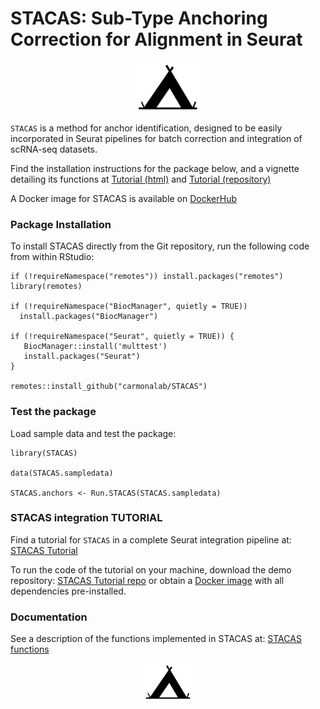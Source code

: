 # STACAS: Sub-Type Anchoring Correction for Alignment in Seurat

<p align="center">
  <img height="80" src="docs/white.sq.png">
</p>

`STACAS` is a method for anchor identification, designed to be easily incorporated in Seurat pipelines for batch correction and integration of scRNA-seq datasets.

Find the installation instructions for the package below, and a vignette detailing its functions at [Tutorial (html)](https://carmonalab.github.io/STACAS/tutorial.html) and [Tutorial (repository)](https://gitlab.unil.ch/carmona/STACAS.demo)

A Docker image for STACAS is available on [DockerHub](https://hub.docker.com/repository/docker/mandrea1/stacas_demo)

### Package Installation

To install STACAS directly from the Git repository, run the following code from within RStudio:

```
if (!requireNamespace("remotes")) install.packages("remotes")
library(remotes)

if (!requireNamespace("BiocManager", quietly = TRUE))
  install.packages("BiocManager")

if (!requireNamespace("Seurat", quietly = TRUE)) {
   BiocManager::install('multtest')
   install.packages("Seurat")
}

remotes::install_github("carmonalab/STACAS")
```

### Test the package

Load sample data and test the package:
```
library(STACAS)

data(STACAS.sampledata)

STACAS.anchors <- Run.STACAS(STACAS.sampledata)
```

### STACAS integration TUTORIAL

Find a tutorial for `STACAS` in a complete Seurat integration pipeline at: [STACAS Tutorial](https://carmonalab.github.io/STACAS/tutorial.html)

To run the code of the tutorial on your machine, download the demo repository: [STACAS Tutorial repo](https://gitlab.unil.ch/carmona/STACAS.demo) or obtain a [Docker image](https://hub.docker.com/repository/docker/mandrea1/stacas_demo) with all dependencies pre-installed.

### Documentation

See a description of the functions implemented in STACAS at: [STACAS functions](docs/functions.md)

<p align="center">
  <img height="60" src="docs/white.sq.png">
</p>
